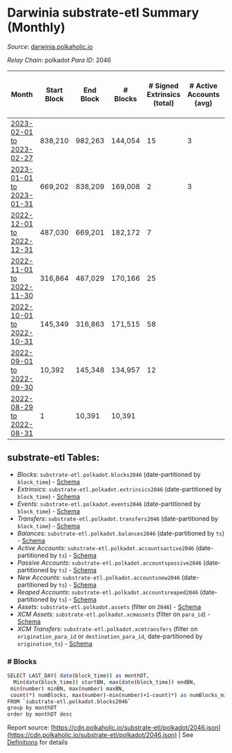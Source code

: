 # Darwinia substrate-etl Summary (Monthly)

_Source_: [darwinia.polkaholic.io](https://darwinia.polkaholic.io)

*Relay Chain*: polkadot
*Para ID*: 2046



| Month | Start Block | End Block | # Blocks | # Signed Extrinsics (total) | # Active Accounts (avg) | # Addresses with Balances (max) | Issues |
| ----- | ----------- | --------- | -------- | --------------------------- | ----------------------- | ------------------------------- | ------ |
| [2023-02-01 to 2023-02-27](/polkadot/2046-darwinia/2023-02-28.md) | 838,210 | 982,263 | 144,054 | 15 | 3 | 22 | -   |   
| [2023-01-01 to 2023-01-31](/polkadot/2046-darwinia/2023-01-31.md) | 669,202 | 838,209 | 169,008 | 2 | 3 | 22 | -   |   
| [2022-12-01 to 2022-12-31](/polkadot/2046-darwinia/2022-12-31.md) | 487,030 | 669,201 | 182,172 | 7 |  | 22 | -   |   
| [2022-11-01 to 2022-11-30](/polkadot/2046-darwinia/2022-11-30.md) | 316,864 | 487,029 | 170,166 | 25 |  | 21 | -   |   
| [2022-10-01 to 2022-10-31](/polkadot/2046-darwinia/2022-10-31.md) | 145,349 | 316,863 | 171,515 | 58 |  | 21 | -   |   
| [2022-09-01 to 2022-09-30](/polkadot/2046-darwinia/2022-09-30.md) | 10,392 | 145,348 | 134,957 | 12 |  | 10 | -   |   
| [2022-08-29 to 2022-08-31](/polkadot/2046-darwinia/2022-08-31.md) | 1 | 10,391 | 10,391 |  |  | 8 | -   |   

## substrate-etl Tables:

* _Blocks_: `substrate-etl.polkadot.blocks2046` (date-partitioned by `block_time`) - [Schema](/schema/balances.json)
* _Extrinsics_: `substrate-etl.polkadot.extrinsics2046` (date-partitioned by `block_time`) - [Schema](/schema/extrinsics.json)
* _Events_: `substrate-etl.polkadot.events2046` (date-partitioned by `block_time`) - [Schema](/schema/events.json)
* _Transfers_: `substrate-etl.polkadot.transfers2046` (date-partitioned by `block_time`) - [Schema](/schema/transfers.json)
* _Balances_: `substrate-etl.polkadot.balances2046` (date-partitioned by `ts`) - [Schema](/schema/balances.json)
* _Active Accounts_: `substrate-etl.polkadot.accountsactive2046` (date-partitioned by `ts`) - [Schema](/schema/accountsactive.json)
* _Passive Accounts_: `substrate-etl.polkadot.accountspassive2046` (date-partitioned by `ts`) - [Schema](/schema/accountspassive.json)
* _New Accounts_: `substrate-etl.polkadot.accountsnew2046` (date-partitioned by `ts`) - [Schema](/schema/accountsnew.json)
* _Reaped Accounts_: `substrate-etl.polkadot.accountsreaped2046` (date-partitioned by `ts`) - [Schema](/schema/accountsreaped.json)
* _Assets_: `substrate-etl.polkadot.assets` (filter on `2046`) - [Schema](/schema/assets.json)
* _XCM Assets_: `substrate-etl.polkadot.xcmassets` (filter on `para_id`) - [Schema](/schema/xcmassets.json)
* _XCM Transfers_: `substrate-etl.polkadot.xcmtransfers` (filter on `origination_para_id` or `destination_para_id`, date-partitioned by `origination_ts`) - [Schema](/schema/xcmtransfers.json)

### # Blocks
```bash
SELECT LAST_DAY( date(block_time)) as monthDT,
  Min(date(block_time)) startBN, max(date(block_time)) endBN, 
 min(number) minBN, max(number) maxBN, 
 count(*) numBlocks, max(number)-min(number)+1-count(*) as numBlocks_missing 
FROM `substrate-etl.polkadot.blocks2046` 
group by monthDT 
order by monthDT desc
```


Report source: [https://cdn.polkaholic.io/substrate-etl/polkadot/2046.json](https://cdn.polkaholic.io/substrate-etl/polkadot/2046.json) | See [Definitions](/DEFINITIONS.md) for details
